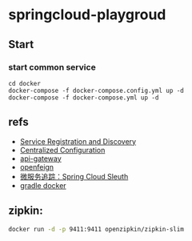 # springcloud-playgroud


## Start
### start common service
```
cd docker
docker-compose -f docker-compose.config.yml up -d
docker-compose -f docker-compose.yml up -d
```

## refs
- [Service Registration and Discovery](https://spring.io/guides/gs/service-registration-and-discovery/)
- [Centralized Configuration](https://spring.io/guides/gs/centralized-configuration/)
- [api-gateway](https://cloud.spring.io/spring-cloud-static/spring-cloud-gateway/2.0.0.RELEASE/single/spring-cloud-gateway.html#gateway-starter)
- [openfeign](https://www.fangzhipeng.com/springcloud/2017/06/03/sc03-feign.html)
- [微服务追踪：Spring Cloud Sleuth](https://www.jianshu.com/p/4303385b7512)
- [gradle docker](https://github.com/palantir/gradle-docker)

## zipkin:
```sh
docker run -d -p 9411:9411 openzipkin/zipkin-slim
```